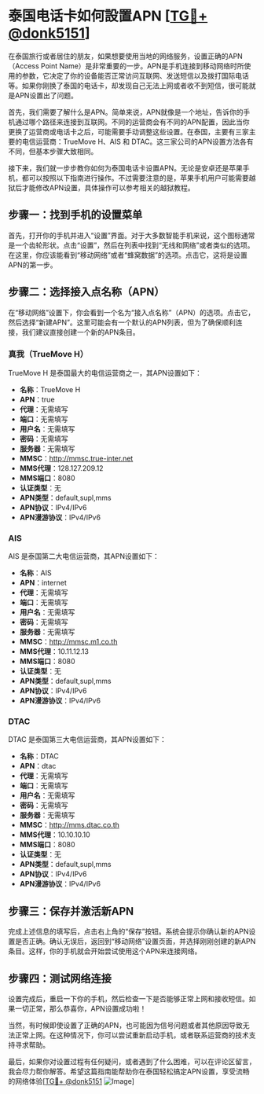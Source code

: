 # 泰国电话卡如何設置APN [[TG💪+ @donk5151](https://t.me/s/donk5151)]

在泰国旅行或者居住的朋友，如果想要使用当地的网络服务，设置正确的APN（Access Point Name）是非常重要的一步。APN是手机连接到移动网络时所使用的参数，它决定了你的设备能否正常访问互联网、发送短信以及拨打国际电话等。如果你刚换了泰国的电话卡，却发现自己无法上网或者收不到短信，很可能就是APN设置出了问题。

首先，我们需要了解什么是APN。简单来说，APN就像是一个地址，告诉你的手机通过哪个路径来连接到互联网。不同的运营商会有不同的APN配置，因此当你更换了运营商或电话卡之后，可能需要手动调整这些设置。在泰国，主要有三家主要的电信运营商：TrueMove H、AIS 和 DTAC。这三家公司的APN设置方法各有不同，但基本步骤大致相同。

接下来，我们就一步步教你如何为泰国电话卡设置APN。无论是安卓还是苹果手机，都可以按照以下指南进行操作。不过需要注意的是，苹果手机用户可能需要越狱后才能修改APN设置，具体操作可以参考相关的越狱教程。

## 步骤一：找到手机的设置菜单

首先，打开你的手机并进入“设置”界面。对于大多数智能手机来说，这个图标通常是一个齿轮形状。点击“设置”，然后在列表中找到“无线和网络”或者类似的选项。在这里，你应该能看到“移动网络”或者“蜂窝数据”的选项。点击它，这将是设置APN的第一步。

## 步骤二：选择接入点名称（APN）

在“移动网络”设置下，你会看到一个名为“接入点名称”（APN）的选项。点击它，然后选择“新建APN”。这里可能会有一个默认的APN列表，但为了确保顺利连接，我们建议直接创建一个新的APN条目。

### 真我（TrueMove H）

TrueMove H 是泰国最大的电信运营商之一，其APN设置如下：
- **名称**：TrueMove H
- **APN**：true
- **代理**：无需填写
- **端口**：无需填写
- **用户名**：无需填写
- **密码**：无需填写
- **服务器**：无需填写
- **MMSC**：http://mmsc.true-inter.net
- **MMS代理**：128.127.209.12
- **MMS端口**：8080
- **认证类型**：无
- **APN类型**：default,supl,mms
- **APN协议**：IPv4/IPv6
- **APN漫游协议**：IPv4/IPv6

### AIS

AIS 是泰国第二大电信运营商，其APN设置如下：
- **名称**：AIS
- **APN**：internet
- **代理**：无需填写
- **端口**：无需填写
- **用户名**：无需填写
- **密码**：无需填写
- **服务器**：无需填写
- **MMSC**：http://mmsc.m1.co.th
- **MMS代理**：10.11.12.13
- **MMS端口**：8080
- **认证类型**：无
- **APN类型**：default,supl,mms
- **APN协议**：IPv4/IPv6
- **APN漫游协议**：IPv4/IPv6

### DTAC

DTAC 是泰国第三大电信运营商，其APN设置如下：
- **名称**：DTAC
- **APN**：dtac
- **代理**：无需填写
- **端口**：无需填写
- **用户名**：无需填写
- **密码**：无需填写
- **服务器**：无需填写
- **MMSC**：http://mms.dtac.co.th
- **MMS代理**：10.10.10.10
- **MMS端口**：8080
- **认证类型**：无
- **APN类型**：default,supl,mms
- **APN协议**：IPv4/IPv6
- **APN漫游协议**：IPv4/IPv6

## 步骤三：保存并激活新APN

完成上述信息的填写后，点击右上角的“保存”按钮。系统会提示你确认新的APN设置是否正确。确认无误后，返回到“移动网络”设置页面，并选择刚刚创建的新APN条目。这样，你的手机就会开始尝试使用这个APN来连接网络。

## 步骤四：测试网络连接

设置完成后，重启一下你的手机，然后检查一下是否能够正常上网和接收短信。如果一切正常，那么恭喜你，APN设置成功啦！

当然，有时候即使设置了正确的APN，也可能因为信号问题或者其他原因导致无法正常上网。在这种情况下，你可以尝试重新启动手机，或者联系运营商的技术支持寻求帮助。

最后，如果你对设置过程有任何疑问，或者遇到了什么困难，可以在评论区留言，我会尽力帮你解答。希望这篇指南能帮助你在泰国轻松搞定APN设置，享受流畅的网络体验[[TG💪+ @donk5151](https://t.me/s/donk5151) ![Image](https://i.postimg.cc/rwNCRYN7/Snipaste-2025-04-30-17-27-05.png)]